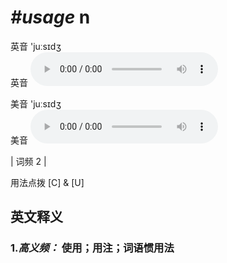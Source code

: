 # ***\#usage*** n
英音 'juːsɪdʒ  
英音
<audio src="./media/usage-B.aac" controls="controls"></audio>

美音 'juːsɪdʒ  
美音
<audio src="./media/usage.aac" controls="controls"></audio>



| 词频 2 |  

用法点拨  [C] & [U]

英文释义
---
### 1.*高义频：* **使用；用注；词语惯用法**  


